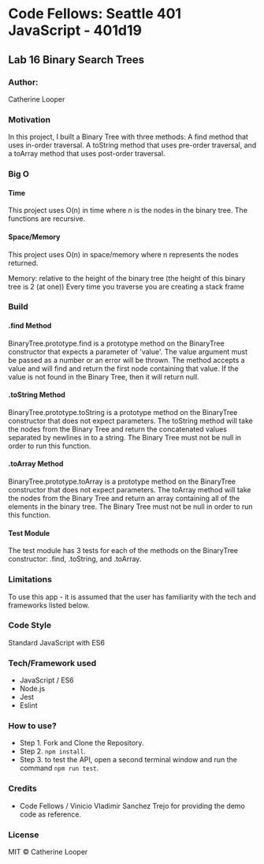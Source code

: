 # Code Fellows: Seattle 401 JavaScript - 401d19

##  Lab 16 Binary Search Trees

### Author:
 Catherine Looper

### Motivation

In this project, I built a Binary Tree with three methods: A find method that uses in-order traversal. A toString method that uses pre-order traversal, and a toArray method that uses post-order traversal. 

### Big O

#### Time

This project uses O(n) in time where n is the nodes in the binary tree. The functions are recursive.

#### Space/Memory

This project uses O(n) in space/memory where n represents the nodes returned. 
 
Memory: relative to the height of the binary tree (the height of this binary tree is 2 (at one)) Every time you traverse you are creating a stack frame

### Build

#### .find Method

BinaryTree.prototype.find is a prototype method on the BinaryTree constructor that expects a parameter of 'value'. The value argument must be passed as a number or an error will be thrown. The method accepts a value and will find and return the first node containing that value. If the value is not found in the Binary Tree, then it will return null.

#### .toString Method

BinaryTree.prototype.toString is a prototype method on the BinaryTree constructor that does not expect parameters. The toString method will take the nodes from the Binary Tree and return the concatenated values separated by newlines in to a string. The Binary Tree must not be null in order to run this function.

#### .toArray Method

BinaryTree.prototype.toArray is a prototype method on the BinaryTree constructor that does not expect parameters. The toArray method will take the nodes from the Binary Tree and return an array containing all of the elements in the binary tree. The Binary Tree must not be null in order to run this function. 

#### Test Module

The test module has 3 tests for each of the methods on the BinaryTree constructor: .find, .toString, and .toArray.


### Limitations

To use this app - it is assumed that the user has familiarity with the tech and frameworks listed below. 

### Code Style

Standard JavaScript with ES6

### Tech/Framework used

* JavaScript / ES6
* Node.js
* Jest
* Eslint

### How to use?

* Step 1. Fork and Clone the Repository.
* Step 2. `npm install`.
* Step 3. to test the API, open a second terminal window and run the command `npm run test`.

### Credits

* Code Fellows / Vinicio Vladimir Sanchez Trejo for providing the demo code as reference.

### License

MIT © Catherine Looper